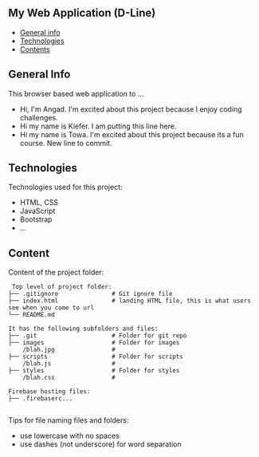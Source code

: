 ## My Web Application (D-Line)

* [General info](#general-info)
* [Technologies](#technologies)
* [Contents](#content)

## General Info
This browser based web application to ...
* Hi, I'm Angad. I'm excited about this project because I enjoy coding challenges.
* Hi my name is Kiefer. I am putting this line here.
* Hi my name is Towa. I'm excited about this project because its a fun course. New line to commit.
	
## Technologies
Technologies used for this project:
* HTML, CSS
* JavaScript
* Bootstrap 
* ...
	
## Content
Content of the project folder:

```
 Top level of project folder: 
├── .gitignore               # Git ignore file
├── index.html               # landing HTML file, this is what users see when you come to url
└── README.md

It has the following subfolders and files:
├── .git                     # Folder for git repo
├── images                   # Folder for images
    /blah.jpg                # 
├── scripts                  # Folder for scripts
    /blah.js                 # 
├── styles                   # Folder for styles
    /blah.css                # 

Firebase hosting files: 
├── .firebaserc...


```

Tips for file naming files and folders:
* use lowercase with no spaces
* use dashes (not underscore) for word separation

